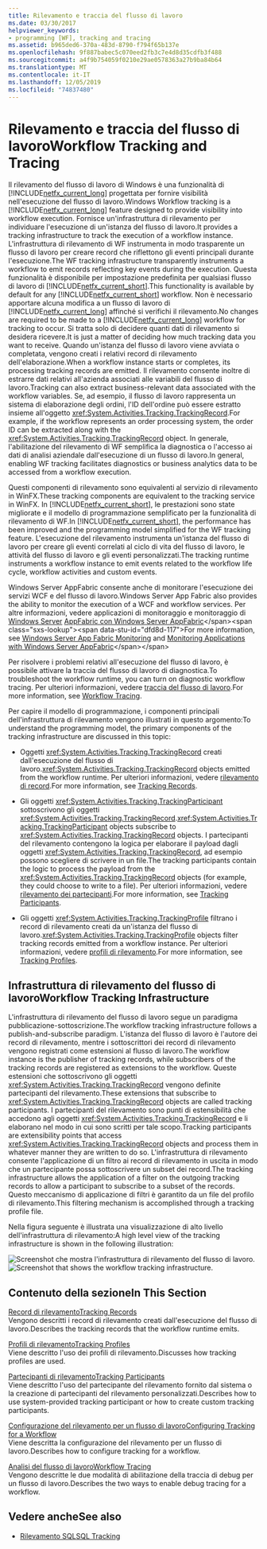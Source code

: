 ```yaml
---
title: Rilevamento e traccia del flusso di lavoro
ms.date: 03/30/2017
helpviewer_keywords:
- programming [WF], tracking and tracing
ms.assetid: b965ded6-370a-483d-8790-f794f65b137e
ms.openlocfilehash: 9f887babec5c070eed2fb3c7e4d8d35cdfb3f488
ms.sourcegitcommit: a4f9b754059f0210e29ae0578363a27b9ba84b64
ms.translationtype: MT
ms.contentlocale: it-IT
ms.lasthandoff: 12/05/2019
ms.locfileid: "74837480"
---
```

# <a name="workflow-tracking-and-tracing"></a><span data-ttu-id="dfd8d-102">Rilevamento e traccia del flusso di lavoro</span><span class="sxs-lookup"><span data-stu-id="dfd8d-102">Workflow Tracking and Tracing</span></span>
<span data-ttu-id="dfd8d-103">Il rilevamento del flusso di lavoro di Windows è una funzionalità di [!INCLUDE[netfx_current_long](../../../includes/netfx-current-long-md.md)] progettata per fornire visibilità nell'esecuzione del flusso di lavoro.</span><span class="sxs-lookup"><span data-stu-id="dfd8d-103">Windows Workflow tracking is a [!INCLUDE[netfx_current_long](../../../includes/netfx-current-long-md.md)] feature designed to provide visibility into workflow execution.</span></span> <span data-ttu-id="dfd8d-104">Fornisce un'infrastruttura di rilevamento per individuare l'esecuzione di un'istanza del flusso di lavoro.</span><span class="sxs-lookup"><span data-stu-id="dfd8d-104">It provides a tracking infrastructure to track the execution of a workflow instance.</span></span> <span data-ttu-id="dfd8d-105">L'infrastruttura di rilevamento di WF instrumenta in modo trasparente un flusso di lavoro per creare record che riflettono gli eventi principali durante l'esecuzione.</span><span class="sxs-lookup"><span data-stu-id="dfd8d-105">The WF tracking infrastructure transparently instruments a workflow to emit records reflecting key events during the execution.</span></span> <span data-ttu-id="dfd8d-106">Questa funzionalità è disponibile per impostazione predefinita per qualsiasi flusso di lavoro di [!INCLUDE[netfx_current_short](../../../includes/netfx-current-short-md.md)].</span><span class="sxs-lookup"><span data-stu-id="dfd8d-106">This functionality is available by default for any [!INCLUDE[netfx_current_short](../../../includes/netfx-current-short-md.md)] workflow.</span></span> <span data-ttu-id="dfd8d-107">Non è necessario apportare alcuna modifica a un flusso di lavoro di [!INCLUDE[netfx_current_long](../../../includes/netfx-current-long-md.md)] affinché si verifichi il rilevamento.</span><span class="sxs-lookup"><span data-stu-id="dfd8d-107">No changes are required to be made to a [!INCLUDE[netfx_current_long](../../../includes/netfx-current-long-md.md)] workflow for tracking to occur.</span></span> <span data-ttu-id="dfd8d-108">Si tratta solo di decidere quanti dati di rilevamento si desidera ricevere.</span><span class="sxs-lookup"><span data-stu-id="dfd8d-108">It is just a matter of deciding how much tracking data you want to receive.</span></span> <span data-ttu-id="dfd8d-109">Quando un'istanza del flusso di lavoro viene avviata o completata, vengono creati i relativi record di rilevamento dell'elaborazione.</span><span class="sxs-lookup"><span data-stu-id="dfd8d-109">When a workflow instance starts or completes, its processing tracking records are emitted.</span></span> <span data-ttu-id="dfd8d-110">Il rilevamento consente inoltre di estrarre dati relativi all'azienda associati alle variabili del flusso di lavoro.</span><span class="sxs-lookup"><span data-stu-id="dfd8d-110">Tracking can also extract business-relevant data associated with the workflow variables.</span></span> <span data-ttu-id="dfd8d-111">Se, ad esempio, il flusso di lavoro rappresenta un sistema di elaborazione degli ordini, l'ID dell'ordine può essere estratto insieme all'oggetto <xref:System.Activities.Tracking.TrackingRecord>.</span><span class="sxs-lookup"><span data-stu-id="dfd8d-111">For example, if the workflow represents an order processing system, the order ID can be extracted along with the <xref:System.Activities.Tracking.TrackingRecord> object.</span></span> <span data-ttu-id="dfd8d-112">In generale, l'abilitazione del rilevamento di WF semplifica la diagnostica o l'accesso ai dati di analisi aziendale dall'esecuzione di un flusso di lavoro.</span><span class="sxs-lookup"><span data-stu-id="dfd8d-112">In general, enabling WF tracking facilitates diagnostics or business analytics data to be accessed from a workflow execution.</span></span>  
  
 <span data-ttu-id="dfd8d-113">Questi componenti di rilevamento sono equivalenti al servizio di rilevamento in WinFX.</span><span class="sxs-lookup"><span data-stu-id="dfd8d-113">These tracking components are equivalent to the tracking service in WinFX.</span></span> <span data-ttu-id="dfd8d-114">In [!INCLUDE[netfx_current_short](../../../includes/netfx-current-short-md.md)], le prestazioni sono state migliorate e il modello di programmazione semplificato per la funzionalità di rilevamento di WF.</span><span class="sxs-lookup"><span data-stu-id="dfd8d-114">In [!INCLUDE[netfx_current_short](../../../includes/netfx-current-short-md.md)], the performance has been improved and the programming model simplified for the WF tracking feature.</span></span> <span data-ttu-id="dfd8d-115">L'esecuzione del rilevamento instrumenta un'istanza del flusso di lavoro per creare gli eventi correlati al ciclo di vita del flusso di lavoro, le attività del flusso di lavoro e gli eventi personalizzati.</span><span class="sxs-lookup"><span data-stu-id="dfd8d-115">The tracking runtime instruments a workflow instance to emit events related to the workflow life cycle, workflow activities and custom events.</span></span>  
  
 <span data-ttu-id="dfd8d-116">Windows Server AppFabric consente anche di monitorare l'esecuzione dei servizi WCF e del flusso di lavoro.</span><span class="sxs-lookup"><span data-stu-id="dfd8d-116">Windows Server App Fabric also provides the ability to monitor the execution of a WCF and workflow services.</span></span> <span data-ttu-id="dfd8d-117">Per altre informazioni, vedere applicazioni di monitoraggio e monitoraggio di [Windows Server](https://docs.microsoft.com/previous-versions/appfabric/ee677251(v=azure.10)) [AppFabric con Windows Server AppFabric](https://docs.microsoft.com/previous-versions/appfabric/ee677276(v=azure.10))</span><span class="sxs-lookup"><span data-stu-id="dfd8d-117">For more information, see [Windows Server App Fabric Monitoring](https://docs.microsoft.com/previous-versions/appfabric/ee677251(v=azure.10)) and [Monitoring Applications with Windows Server AppFabric](https://docs.microsoft.com/previous-versions/appfabric/ee677276(v=azure.10))</span></span>  
  
 <span data-ttu-id="dfd8d-118">Per risolvere i problemi relativi all'esecuzione del flusso di lavoro, è possibile attivare la traccia del flusso di lavoro di diagnostica.</span><span class="sxs-lookup"><span data-stu-id="dfd8d-118">To troubleshoot the workflow runtime, you can turn on diagnostic workflow tracing.</span></span> <span data-ttu-id="dfd8d-119">Per ulteriori informazioni, vedere [traccia del flusso di lavoro](workflow-tracing.md).</span><span class="sxs-lookup"><span data-stu-id="dfd8d-119">For more information, see [Workflow Tracing](workflow-tracing.md).</span></span>  
  
 <span data-ttu-id="dfd8d-120">Per capire il modello di programmazione, i componenti principali dell'infrastruttura di rilevamento vengono illustrati in questo argomento:</span><span class="sxs-lookup"><span data-stu-id="dfd8d-120">To understand the programming model, the primary components of the tracking infrastructure are discussed in this topic:</span></span>  
  
- <span data-ttu-id="dfd8d-121">Oggetti <xref:System.Activities.Tracking.TrackingRecord> creati dall'esecuzione del flusso di lavoro.</span><span class="sxs-lookup"><span data-stu-id="dfd8d-121"><xref:System.Activities.Tracking.TrackingRecord> objects emitted from the workflow runtime.</span></span> <span data-ttu-id="dfd8d-122">Per ulteriori informazioni, vedere [rilevamento di record](tracking-records.md).</span><span class="sxs-lookup"><span data-stu-id="dfd8d-122">For more information, see [Tracking Records](tracking-records.md).</span></span>  
  
- <span data-ttu-id="dfd8d-123">Gli oggetti <xref:System.Activities.Tracking.TrackingParticipant> sottoscrivono gli oggetti <xref:System.Activities.Tracking.TrackingRecord>.</span><span class="sxs-lookup"><span data-stu-id="dfd8d-123"><xref:System.Activities.Tracking.TrackingParticipant> objects subscribe to <xref:System.Activities.Tracking.TrackingRecord> objects.</span></span> <span data-ttu-id="dfd8d-124">I partecipanti del rilevamento contengono la logica per elaborare il payload dagli oggetti <xref:System.Activities.Tracking.TrackingRecord>, ad esempio possono scegliere di scrivere in un file.</span><span class="sxs-lookup"><span data-stu-id="dfd8d-124">The tracking participants contain the logic to process the payload from the <xref:System.Activities.Tracking.TrackingRecord> objects (for example, they could choose to write to a file).</span></span> <span data-ttu-id="dfd8d-125">Per ulteriori informazioni, vedere [rilevamento dei partecipanti](tracking-participants.md).</span><span class="sxs-lookup"><span data-stu-id="dfd8d-125">For more information, see [Tracking Participants](tracking-participants.md).</span></span>  
  
- <span data-ttu-id="dfd8d-126">Gli oggetti <xref:System.Activities.Tracking.TrackingProfile> filtrano i record di rilevamento creati da un'istanza del flusso di lavoro.</span><span class="sxs-lookup"><span data-stu-id="dfd8d-126"><xref:System.Activities.Tracking.TrackingProfile> objects filter tracking records emitted from a workflow instance.</span></span> <span data-ttu-id="dfd8d-127">Per ulteriori informazioni, vedere [profili di rilevamento](tracking-profiles.md).</span><span class="sxs-lookup"><span data-stu-id="dfd8d-127">For more information, see [Tracking Profiles](tracking-profiles.md).</span></span>  
  
## <a name="workflow-tracking-infrastructure"></a><span data-ttu-id="dfd8d-128">Infrastruttura di rilevamento del flusso di lavoro</span><span class="sxs-lookup"><span data-stu-id="dfd8d-128">Workflow Tracking Infrastructure</span></span>  
 <span data-ttu-id="dfd8d-129">L'infrastruttura di rilevamento del flusso di lavoro segue un paradigma pubblicazione-sottoscrizione.</span><span class="sxs-lookup"><span data-stu-id="dfd8d-129">The workflow tracking infrastructure follows a publish-and-subscribe paradigm.</span></span> <span data-ttu-id="dfd8d-130">L'istanza del flusso di lavoro è l'autore dei record di rilevamento, mentre i sottoscrittori dei record di rilevamento vengono registrati come estensioni al flusso di lavoro.</span><span class="sxs-lookup"><span data-stu-id="dfd8d-130">The workflow instance is the publisher of tracking records, while subscribers of the tracking records are registered as extensions to the workflow.</span></span> <span data-ttu-id="dfd8d-131">Queste estensioni che sottoscrivono gli oggetti <xref:System.Activities.Tracking.TrackingRecord> vengono definite partecipanti del rilevamento.</span><span class="sxs-lookup"><span data-stu-id="dfd8d-131">These extensions that subscribe to <xref:System.Activities.Tracking.TrackingRecord> objects are called tracking participants.</span></span> <span data-ttu-id="dfd8d-132">I partecipanti del rilevamento sono punti di estensibilità che accedono agli oggetti <xref:System.Activities.Tracking.TrackingRecord> e li elaborano nel modo in cui sono scritti per tale scopo.</span><span class="sxs-lookup"><span data-stu-id="dfd8d-132">Tracking participants are extensibility points that access <xref:System.Activities.Tracking.TrackingRecord> objects and process them in whatever manner they are written to do so.</span></span> <span data-ttu-id="dfd8d-133">L'infrastruttura di rilevamento consente l'applicazione di un filtro ai record di rilevamento in uscita in modo che un partecipante possa sottoscrivere un subset dei record.</span><span class="sxs-lookup"><span data-stu-id="dfd8d-133">The tracking infrastructure allows the application of a filter on the outgoing tracking records to allow a participant to subscribe to a subset of the records.</span></span> <span data-ttu-id="dfd8d-134">Questo meccanismo di applicazione di filtri è garantito da un file del profilo di rilevamento.</span><span class="sxs-lookup"><span data-stu-id="dfd8d-134">This filtering mechanism is accomplished through a tracking profile file.</span></span>  
  
 <span data-ttu-id="dfd8d-135">Nella figura seguente è illustrata una visualizzazione di alto livello dell'infrastruttura di rilevamento:</span><span class="sxs-lookup"><span data-stu-id="dfd8d-135">A high level view of the tracking infrastructure is shown in the following illustration:</span></span>  
  
 <span data-ttu-id="dfd8d-136">![Screenshot che mostra l'infrastruttura di rilevamento del flusso di lavoro.](./media/workflow-tracking-and-tracing/workflow-tracking-infrastructure.gif "WV")</span><span class="sxs-lookup"><span data-stu-id="dfd8d-136">![Screenshot that shows the workflow tracking infrastructure.](./media/workflow-tracking-and-tracing/workflow-tracking-infrastructure.gif "WV")</span></span>  
  
## <a name="in-this-section"></a><span data-ttu-id="dfd8d-137">Contenuto della sezione</span><span class="sxs-lookup"><span data-stu-id="dfd8d-137">In This Section</span></span>  
 [<span data-ttu-id="dfd8d-138">Record di rilevamento</span><span class="sxs-lookup"><span data-stu-id="dfd8d-138">Tracking Records</span></span>](tracking-records.md)  
 <span data-ttu-id="dfd8d-139">Vengono descritti i record di rilevamento creati dall'esecuzione del flusso di lavoro.</span><span class="sxs-lookup"><span data-stu-id="dfd8d-139">Describes the tracking records that the workflow runtime emits.</span></span>  
  
 [<span data-ttu-id="dfd8d-140">Profili di rilevamento</span><span class="sxs-lookup"><span data-stu-id="dfd8d-140">Tracking Profiles</span></span>](tracking-profiles.md)  
 <span data-ttu-id="dfd8d-141">Viene descritto l'uso dei profili di rilevamento.</span><span class="sxs-lookup"><span data-stu-id="dfd8d-141">Discusses how tracking profiles are used.</span></span>  
  
 [<span data-ttu-id="dfd8d-142">Partecipanti di rilevamento</span><span class="sxs-lookup"><span data-stu-id="dfd8d-142">Tracking Participants</span></span>](tracking-participants.md)  
 <span data-ttu-id="dfd8d-143">Viene descritto l'uso del partecipante del rilevamento fornito dal sistema o la creazione di partecipanti del rilevamento personalizzati.</span><span class="sxs-lookup"><span data-stu-id="dfd8d-143">Describes how to use system-provided tracking participant or how to create custom tracking participants.</span></span>  
  
 [<span data-ttu-id="dfd8d-144">Configurazione del rilevamento per un flusso di lavoro</span><span class="sxs-lookup"><span data-stu-id="dfd8d-144">Configuring Tracking for a Workflow</span></span>](configuring-tracking-for-a-workflow.md)  
 <span data-ttu-id="dfd8d-145">Viene descritta la configurazione del rilevamento per un flusso di lavoro.</span><span class="sxs-lookup"><span data-stu-id="dfd8d-145">Describes how to configure tracking for a workflow.</span></span>  
  
 [<span data-ttu-id="dfd8d-146">Analisi del flusso di lavoro</span><span class="sxs-lookup"><span data-stu-id="dfd8d-146">Workflow Tracing</span></span>](workflow-tracing.md)  
 <span data-ttu-id="dfd8d-147">Vengono descritte le due modalità di abilitazione della traccia di debug per un flusso di lavoro.</span><span class="sxs-lookup"><span data-stu-id="dfd8d-147">Describes the two ways to enable debug tracing for a workflow.</span></span>  
  
## <a name="see-also"></a><span data-ttu-id="dfd8d-148">Vedere anche</span><span class="sxs-lookup"><span data-stu-id="dfd8d-148">See also</span></span>

- [<span data-ttu-id="dfd8d-149">Rilevamento SQL</span><span class="sxs-lookup"><span data-stu-id="dfd8d-149">SQL Tracking</span></span>](./samples/sql-tracking.md)
